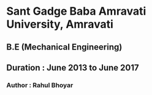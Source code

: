 # Sant Gadge Baba Amravati University, Amravati
## B.E (Mechanical Engineering)
## Duration : June 2013 to June 2017
### Author : Rahul Bhoyar
